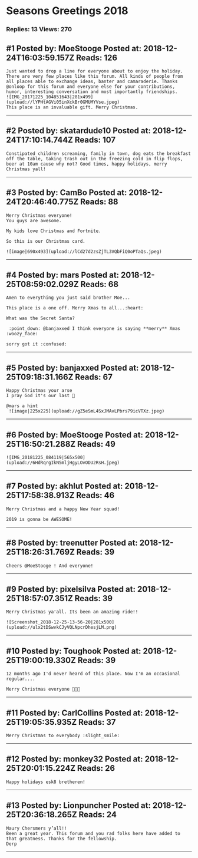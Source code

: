 # Seasons Greetings 2018

### Replies: 13 Views: 270

## \#1 Posted by: MoeStooge Posted at: 2018-12-24T16:03:59.157Z Reads: 126

```
Just wanted to drop a line for everyone about to enjoy the holiday.  There are very few places like this forum. All kinds of people from all places able to exchange ideas, banter and camaraderie. Thanks @onloop for this forum and everyone else for your contributions, humor, interesting conversation and most importantly friendships.
![IMG_20171225_104851643|281x499](upload://lYPHtAGVi05inXckBr0GMUMYVse.jpeg) 
This place is an invaluable gift. Merry Christmas.
```

---
## \#2 Posted by: skatardude10 Posted at: 2018-12-24T17:10:14.744Z Reads: 107

```
Constipated children screaming, family in town, dog eats the breakfast off the table, taking trash out in the freezing cold in flip flops, beer at 10am cause why not? Good times, happy holidays, merry Christmas yall!
```

---
## \#3 Posted by: CamBo Posted at: 2018-12-24T20:46:40.775Z Reads: 88

```
Merry Christmas everyone!
You guys are awesome.

My kids love Christmas and Fortnite.

So this is our Christmas card.

![image|690x493](upload://lCd27d2zsZjTL3VQbFiQ0oPTaQs.jpeg)
```

---
## \#4 Posted by: mars Posted at: 2018-12-25T08:59:02.029Z Reads: 68

```
Amen to everything you just said brother Moe...

This place is a one off. Merry Xmas to all...:heart:

What was the Secret Santa?

 :point_down: @banjaxxed I think everyone is saying **merry** Xmas  :woozy_face:

sorry got it :confused:
```

---
## \#5 Posted by: banjaxxed Posted at: 2018-12-25T09:18:31.166Z Reads: 67

```
Happy Christmas your arse
I pray God it's our last 🎄

@mars a hint
 ![image|225x225](upload://gZ5eSmL4SxJMAvLPbrs79icVTXz.jpeg)
```

---
## \#6 Posted by: MoeStooge Posted at: 2018-12-25T16:50:21.288Z Reads: 49

```
![IMG_20181225_084119|565x500](upload://6HdRqrgIkN5mljHgyLOvODU2RsH.jpeg)
```

---
## \#7 Posted by: akhlut Posted at: 2018-12-25T17:58:38.913Z Reads: 46

```
Merry Christmas and a happy New Year squad!  

2019 is gonna be AWESOME!
```

---
## \#8 Posted by: treenutter Posted at: 2018-12-25T18:26:31.769Z Reads: 39

```
Cheers @MoeStooge ! And everyone!
```

---
## \#9 Posted by: pixelsilva Posted at: 2018-12-25T18:57:07.351Z Reads: 39

```
Merry Christmas ya'all. Its been an amazing ride!!

![Screenshot_2018-12-25-13-56-20|281x500](upload://ulx2tDSwvkCJyVQLNpcrDhesjLM.png)
```

---
## \#10 Posted by: Toughook Posted at: 2018-12-25T19:00:19.330Z Reads: 39

```
12 months ago I'd never heard of this place. Now I'm an occasional regular.... 

Merry Christmas everyone 🎄🎅🎄
```

---
## \#11 Posted by: CarlCollins Posted at: 2018-12-25T19:05:35.935Z Reads: 37

```
Merry Christmas to everybody :slight_smile:
```

---
## \#12 Posted by: monkey32 Posted at: 2018-12-25T20:01:15.224Z Reads: 26

```
Happy holidays esk8 bretheren!
```

---
## \#13 Posted by: Lionpuncher Posted at: 2018-12-25T20:36:18.265Z Reads: 24

```
Maury Chersmers y’all!! 
Been a great year. This forum and you rad folks here have added to that greatness. Thanks for the fellowship. 
Derp
```

---
